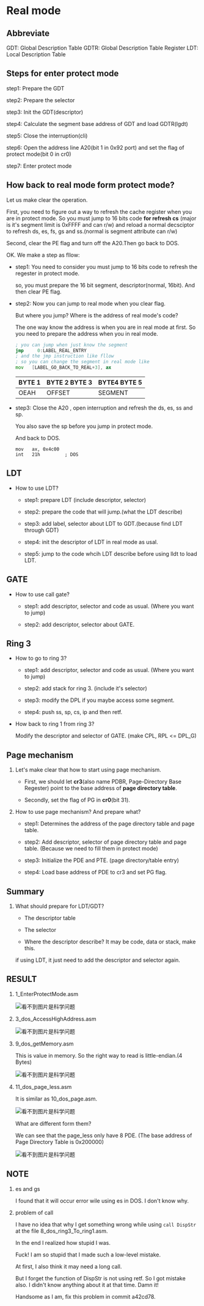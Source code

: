 # Real mode

## Abbreviate

GDT: Global Description Table
GDTR: Global Description Table Register
LDT: Local Description Table

## Steps for enter protect mode

step1: Prepare the GDT

step2: Prepare the selector

step3: Init the GDT(descriptor)

step4: Calculate the segment base address of GDT and load GDTR(lgdt)

step5: Close the interruption(cli)

step6: Open the address line A20(bit 1 in 0x92 port) and set the flag of protect mode(bit 0 in cr0)

step7: Enter protect mode

## How back to real mode form protect mode?

Let us make clear the operation.

First, you need to figure out a way to refresh the cache register when you are in protect mode. So you must jump to 16 bits code **for refresh cs** (major is it's segment limit is 0xFFFF and can r/w) and reload a normal decsciptor to refresh ds, es, fs, gs and ss.(normal is segment attribute can r/w)

Second, clear the PE flag and turn off the A20.Then go back to DOS.

OK. We make a step as fllow:

* step1: You need to consider you must jump to 16 bits code to refresh the regester in protect mode.

    so, you must prepare the 16 bit segment, descriptor(normal, 16bit). And then clear PE flag.

* step2: Now you can jump to real mode when you clear flag.

  But where you jump? Where is the address of real mode's code?

  The one way know the address is when you are in real mode at first. So you need to prepare the address when you in real mode.

  ```asm
  ; you can jump when just know the segment
  jmp     0:LABEL_REAL_ENTRY
  ; and the jmp instruction like fllow
  ; so you can change the segment in real mode like
  mov	[LABEL_GO_BACK_TO_REAL+3], ax
  ```

  |BYTE 1|BYTE 2 BYTE 3|BYTE4 BYTE 5|
  |---|---|---|
  |OEAH|OFFSET|SEGMENT|

* step3: Close the A20 , open interruption and refresh the ds, es, ss and sp.

  You also save the sp before you jump in protect mode.

  And back to DOS.

  ```ASM
  mov	ax, 0x4c00
  int	21h		    ; DOS
  ```

## LDT

* How to use LDT?

  * step1: prepare LDT (include descriptor, selector)

  * step2: prepare the code that will jump.(what the LDT describe)

  * step3: add label, selector about LDT to GDT.(because find LDT through GDT)

  * step4: init the descriptor of LDT in real mode as usal.

  * step5: jump to the code whcih LDT describe before using lldt to load LDT.

## GATE

* How to use call gate?

    * step1: add descriptor, selector and code as usual. (Where you want to jump)

    * step2: add descriptor, selector about GATE.

## Ring 3

* How to go to ring 3?

    * step1: add descriptor, selector and code as usual. (Where you want to jump)

    * step2: add stack for ring 3. (include it's selector)

    * step3: modify the DPL if you maybe access some segment.

    * step4: push ss, sp, cs, ip and then retf.

* How back to ring 1 from ring 3?

    Modify the descriptor and selector of GATE. (make CPL, RPL <= DPL_G)

## Page mechanism

1. Let's make clear that how to start using page mechanism.

    * First, we should let **cr3**(also name PDBR, Page-Directory Base Regester) point to the base address of **page directory table**.

    * Secondly, set the flag of PG in **cr0**(bit 31).

2. How to use page mechanism? And prepare what?

    * step1: Determines the address of the page directory table and page table.

    * step2: Add descriptor, selector of page directory table and page table. (Because we need to fill them in protect mode)

    * step3: Initialize the PDE and PTE. (page directory/table entry)

    * step4: Load base address of PDE to cr3 and set PG flag.

## Summary

1. What should prepare for LDT/GDT?

    * The descriptor table

    * The selector

    * Where the descriptor describe? It may be code, data or stack, make this.

    if using LDT, it just need to add the descriptor and selector again.

## RESULT

1. 1_EnterProtectMode.asm

    ![看不到图片是科学问题](https://raw.githubusercontent.com/yiyah/Picture_Material/master/20220105231546.png)

2. 3_dos_AccessHighAddress.asm

    ![看不到图片是科学问题](https://raw.githubusercontent.com/yiyah/Picture_Material/master/20220213224852.png)

3. 9_dos_getMemory.asm

    This is value in memory. So the right way to read is little-endian.(4 Bytes)

    ![看不到图片是科学问题](https://raw.githubusercontent.com/yiyah/Picture_Material/master/20220309221843.png)

4. 11_dos_page_less.asm

    It is similar as 10_dos_page.asm.

    ![看不到图片是科学问题](https://raw.githubusercontent.com/yiyah/Picture_Material/master/20220313000144.png)

    What are different form them?

    We can see that the page_less only have 8 PDE. (The base address of Page Directory Table is 0x200000)

    ![看不到图片是科学问题](https://raw.githubusercontent.com/yiyah/Picture_Material/master/20220313000733.png)

## NOTE

1. es and gs

   I found that it will occur error wile using es in DOS.
   I don't know why.

2. problem of call

    I have no idea that why I get something wrong while using `call DispStr` at the file 8_dos_ring3_To_ring1.asm.

    In the end I realized how stupid I was.

    Fuck! I am so stupid that I made such a low-level mistake.

    At first, I also think it may need a long call.

    But I forget the function of DispStr is not using retf. So I got mistake also. I didn't know anything about it at that time. Damn it!

    Handsome as I am, fix this problem in commit a42cd78.
